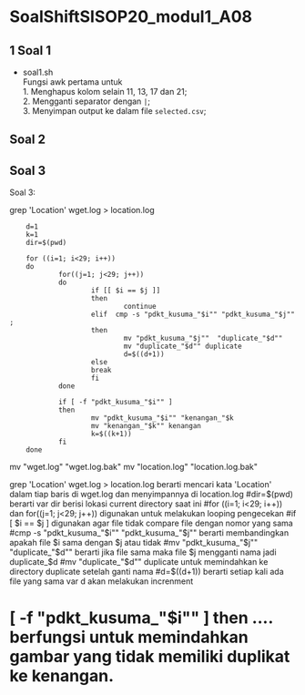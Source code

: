 # **SoalShiftSISOP20_modul1_A08**

## 1 Soal 1
   - soal1.sh  
                Fungsi awk pertama untuk  
                1. Menghapus kolom selain 11, 13, 17 dan 21;  
                2. Mengganti separator dengan ```|```;  
                3. Menyimpan output ke dalam file ```selected.csv```;  
        
## Soal 2
## Soal 3


Soal 3:

grep 'Location' wget.log > location.log

        d=1
        k=1
        dir=$(pwd)

        for ((i=1; i<29; i++))
        do
                for((j=1; j<29; j++))
                do
                        if [[ $i == $j ]]
                        then
                                continue
                        elif  cmp -s "pdkt_kusuma_"$i"" "pdkt_kusuma_"$j"" ;
                        then
                                mv "pdkt_kusuma_"$j""  "duplicate_"$d""
                                mv "duplicate_"$d"" duplicate
                                d=$((d+1))
                        else
                        break
                        fi
                done

                if [ -f "pdkt_kusuma_"$i"" ]
                then
                        mv "pdkt_kusuma_"$i"" "kenangan_"$k
                        mv "kenangan_"$k"" kenangan
                        k=$((k+1))
                fi
        done

mv "wget.log" "wget.log.bak"
mv "location.log" "location.log.bak"


grep 'Location' wget.log > location.log berarti mencari kata 'Location' dalam tiap baris di wget.log dan menyimpannya di location.log
#dir=$(pwd) berarti var dir berisi lokasi current directory saat ini
#for ((i=1; i<29; i++)) dan for((j=1; j<29; j++)) digunakan untuk melakukan looping pengecekan
#if [ $i == $j ] digunakan agar file tidak compare file dengan nomor yang sama
#cmp -s "pdkt_kusuma_"$i"" "pdkt_kusuma_"$j"" berarti membandingkan apakah file $i sama dengan $j atau tidak
#mv "pdkt_kusuma_"$j"" "duplicate_"$d"" berarti jika file sama maka file $j mengganti nama jadi duplicate_$d
#mv "duplicate_"$d"" duplicate untuk memindahkan ke directory duplicate setelah ganti nama
#d=$((d+1)) berarti setiap kali ada file yang sama var d akan melakukan increnment
# [ -f "pdkt_kusuma_"$i"" ] then .... berfungsi untuk memindahkan gambar yang tidak memiliki duplikat ke kenangan.

